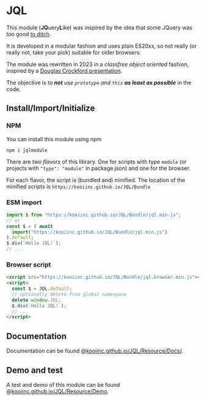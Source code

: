 # JQL

This module (<b>JQ</b>uery<b>L</b>ike) was inspired by the idea that some JQuery was too good <a target="_blank" href="http://youmightnotneedjquery.com/" rel="nofollow">to ditch</a>.

It is developed in a modular fashion and uses plain ES20xx, so not really (or really not, take your pick) suitable for older browsers.

The module was rewritten in 2023 in a <i>classfree object oriented</i> fashion, inspired by a <a target="_blank" href="https://youtu.be/XFTOG895C7c?t=2562">Douglas Crockford presentation</a>. 

The objective is to ***not** use `prototype` and `this` **as least as possible*** in the code.

## Install/Import/Initialize

### NPM
You can install this module using npm
```
npm i jqlmodule
```

There are *two flavors* of this library. One for scripts with type `module` (or projects with `"type": "module"` in package.json) and one for the browser.

For each flavor, the script is (bundled and) minified. The location of the minified scripts is `https://kooiinc.github.io/JQL/Bundle`

### ESM import
``` javascript
import $ from "https://kooiinc.github.io/JQL/Bundle/jql.min.js";
// or
const $ = ( await 
  import("https://kooiinc.github.io/JQL/Bundle/jql.min.js") 
).default;
$.div(`Hello JQL!`);
// ...
```

### Browser script
``` html
<script src="https://kooiinc.github.io/JQL/Bundle/jql.browser.min.js"></script>
<script>
  const $ = JQL.default;
  // optionally delete from global namespace
  delete window.JQL;
  $.div(`Hello JQL!`);
  // ...
</script>
```
## Documentation
Documentation can be found @[kooiinc.github.io/JQL/Resource/Docs/](https://kooiinc.github.io/JQL/Resource/Docs/).

## Demo and test
A test and demo of this module can be found @[kooiinc.github.io/JQL/Resource/Demo](https://kooiinc.github.io/JQL/Resource/Demo/).
